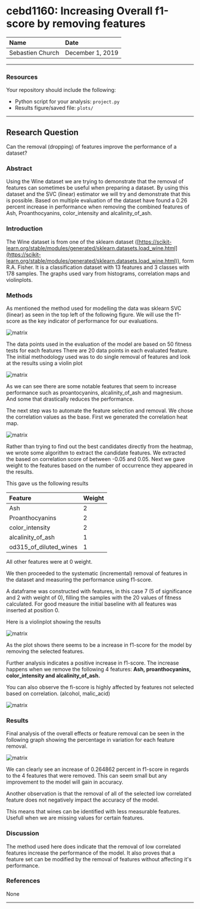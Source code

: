 # cebd1160: Increasing Overall f1-score by removing features

| Name | Date |
|:-------|:---------------|
|Sebastien Church|December 1, 2019|

-----

### Resources
Your repository should include the following:

- Python script for your analysis: `project.py`
- Results figure/saved file:  `plots/`

-----

## Research Question

Can the removal (dropping) of features improve the performance of a dataset?

### Abstract

Using the Wine dataset we are trying to demonstrate that the removal of features can sometimes be useful when preparing a dataset.
By using this dataset and the SVC (linear) estimator we will try and demonstrate that this is possible.
Based on multiple evaluation of the dataset have found a 0.26 percent increase in performance when removing the combined features of Ash, Proanthocyanins, color_intensity and alcalinity_of_ash.

### Introduction

The Wine dataset is from one of the sklearn dataset ([https://scikit-learn.org/stable/modules/generated/sklearn.datasets.load_wine.html](https://scikit-learn.org/stable/modules/generated/sklearn.datasets.load_wine.html)), form R.A. Fisher.
It is a classification dataset with 13 features and 3 classes with 178 samples.
The graphs used vary from histograms, correlation maps and violinplots.

### Methods

As mentioned the method used for modelling the data was sklearn SVC (linear) as seen in the top left of the following figure.
We will use the f1-score as the key indicator of performance for our evaluations.

![matrix](.//plots/SVC.png)

The data points used in the evaluation of the model are based on 50 fitness tests for each features
There are 20 data points in each evaluated feature.
The initial methodology used was to do single removal of features and look at the results using a violin plot

![matrix](.//plots/Violinplots/Single_removal_features.png)

As we can see there are some notable features that seem to increase performance such as proantocyanins, alcalinity_of_ash and magnesium.
And some that drastically reduces the performance.

The next step was to automate the feature selection and removal. We chose the correlation values as the base.
First we generated the correlation heat map.

![matrix](.//plots/wine_correlation_heatmap.png)

Rather than trying to find out the best candidates directly from the heatmap, we wrote some algorithm to extract the candidate features.
We extracted the based on correlation score of between -0.05 and 0.05. Next we gave weight to the features based on the number of occurrence they appeared in the results.

This gave us the following results

| Feature | Weight |
|:-------|:---------------|
| Ash | 2 |
| Proanthocyanins | 2 |
| color_intensity | 2 |
| alcalinity_of_ash | 1 |
| od315_of_diluted_wines | 1 |

All other features were at 0 weight.

We then proceeded to the systematic (incremental) removal of features in the dataset and measuring the performance using f1-score.

A dataframe was constructed with features, in this case 7 (5 of significance and 2 with weight of 0), filling the samples with the 20 values of fitness calculated.
For good measure the initial baseline with all features was inserted at position 0.

Here is a violinplot showing the results

![matrix](./plots/Violinplots/Incremental_removal_features.png)

As the plot shows there seems to be a increase in f1-score for the model by removing the selected features.

Further analysis indicates a positive increase in f1-score. The increase happens when we remove the following 4 features:
<b>Ash, proanthocyanins, color_intensity and alcalinity_of_ash.</b>

You can also observe the fi-score is highly affected by features not selected based on correlation. (alcohol, malic_acid)
 
![matrix](./plots/Histogram_mean_values.png)

### Results

Final analysis of the overall effects or feature removal can be seen in the following graph showing the percentage in variation for each feature removal.

![matrix](./plots/Histogram_percentage_variation_values.png)

We can clearly see an increase of 0.264862 percent in f1-score in regards to the 4 features that were removed. This can seem small but any improvement to the model will gain in accuracy.

Another observation is that the removal of all of the selected low correlated feature does not negatively impact the accuracy of the model.

This means that wines can be identified with less measurable features. Usefull when we are missing values for certain features.

### Discussion

The method used here does indicate that the removal of low correlated features increase the performance of the model.
It also proves that a feature set can be modified by the removal of features without affecting it's performance.

### References
None

-------
